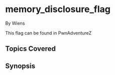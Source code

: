 # memory_disclosure_flag


By Wiens



This flag can be found in PwnAdventureZ
## Topics Covered

## Synopsis

